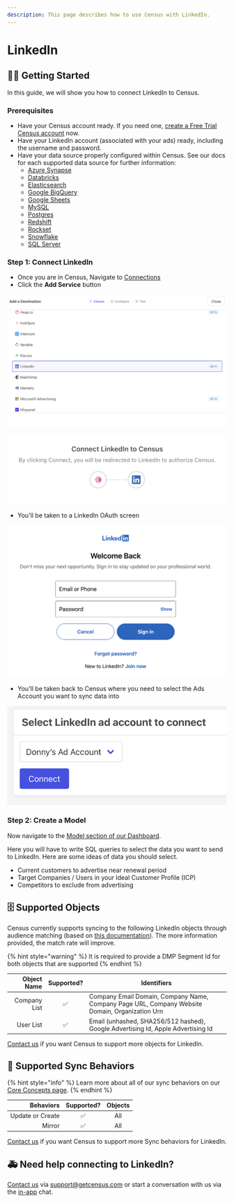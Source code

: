 ```yaml
---
description: This page describes how to use Census with LinkedIn.
---
```


# LinkedIn

## 🏃‍♀️ Getting Started

In this guide, we will show you how to connect LinkedIn to Census.

### Prerequisites

* Have your Census account ready. If you need one, [create a Free Trial Census account](https://app.getcensus.com/) now.
* Have your LinkedIn account (associated with your ads) ready, including the username and password.
* Have your data source properly configured within Census. See our docs for each supported data source for further information:
  * [Azure Synapse](../sources/azure-synapse.md)
  * [Databricks](https://docs.getcensus.com/sources/databricks)
  * [Elasticsearch](../sources/elasticsearch.md)
  * [Google BigQuery](https://docs.getcensus.com/sources/google-bigquery)
  * [Google Sheets](https://docs.getcensus.com/sources/google-sheets)
  * [MySQL](../sources/mysql.md)
  * [Postgres](https://docs.getcensus.com/sources/postgres)
  * [Redshift](https://docs.getcensus.com/sources/redshift)
  * [Rockset](https://docs.getcensus.com/sources/rockset)
  * [Snowflake](https://docs.getcensus.com/sources/snowflake)
  * [SQL Server](../sources/sql-server.md)

### Step 1: Connect LinkedIn

* Once you are in Census, Navigate to [Connections](https://app.getcensus.com/connections)
* Click the **Add Service** button

![Select LinkedIn in the dropdown list](<../.gitbook/assets/LinkedIn Connection Button.png>)

![Click Confirm](<../.gitbook/assets/Confirm Census Connecting.png>)

* You'll be taken to a LinkedIn OAuth screen

![Sign in with Email/Phone and Password](<../.gitbook/assets/LinkedIn Username and Password Oauth.png>)

* You'll be taken back to Census where you need to select the Ads Account you want to sync data into

![If you have multiple, select the one of interest from the drop down](<../.gitbook/assets/Choose LI Account.png>)

### Step 2: Create a Model

Now navigate to the [Model section of our Dashboard](https://app.getcensus.com/models).​‌

Here you will have to write SQL queries to select the data you want to send to LinkedIn. Here are some ideas of data you should select‌.

* Current customers to advertise near renewal period
* Target Companies / Users in your Ideal Customer Profile (ICP)
* Competitors to exclude from advertising

## 🗄 Supported Objects

Census currently supports syncing to the following LinkedIn objects through audience matching (based on [this documentation](https://docs.microsoft.com/en-us/linkedin/marketing/integrations/matched-audiences/matched-audiences)). The more information provided, the match rate will improve.

{% hint style="warning" %}
It is required to provide a DMP Segment Id for both objects that are supported
{% endhint %}

| **Object Name** | **Supported?** | **Identifiers**                                                                                |
| --------------: | :------------: | ---------------------------------------------------------------------------------------------- |
|    Company List |        ✅       | Company Email Domain, Company Name, Company Page URL, Company Website Domain, Organization Urn |
|       User List |        ✅       | Email (unhashed, SHA256/512 hashed), Google Advertising Id, Apple Advertising Id               |

[Contact us](mailto:support@getcensus.com) if you want Census to support more objects for LinkedIn.

## 🔄 Supported Sync Behaviors

{% hint style="info" %}
Learn more about all of our sync behaviors on our [Core Concepts page](../basics/core-concept/#the-different-sync-behaviors).
{% endhint %}

|    **Behaviors** | **Supported?** | **Objects** |
| ---------------: | :------------: | :----------: |
| Update or Create |        ✅       |      All     |
|           Mirror |        ✅       |      All     |

[Contact us](mailto:support@getcensus.com) if you want Census to support more Sync behaviors for LinkedIn.

## 🚑 Need help connecting to LinkedIn?

[Contact us](mailto:support@getcensus.com) via support@getcensus.com or start a conversation with us via the [in-app](https://app.getcensus.com) chat.
